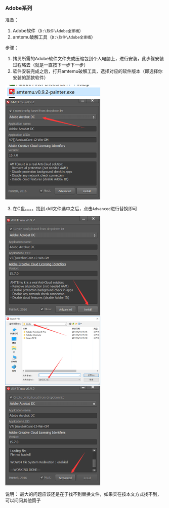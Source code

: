 ### Adobe系列

准备：

1. Adobe软件（`D:\软件\Adobe全家桶`）
2. amtemu破解工具（`D:\软件\Adobe全家桶`）

步骤：

1. 拷贝所需的Adobe软件文件夹或压缩包到个人电脑上，进行安装，此步骤安装过程略去（就是一直按下一步下一步）
2. 软件安装完成之后，打开amtemu破解工具，选择对应的软件版本（即选择你安装的那款软件）

  <img src="../images/电脑软件安装破解/adobe-1.png" width="300px" />

  <img src="../images/电脑软件安装破解/adobe-2.png" width="300px" />

3. 在C盘。。。。找到.ddl文件选中之后，点击`Advanced`进行替换即可

  <img src="../images/电脑软件安装破解/adobe-3.png" width="300px" />
  <img src="../images/电脑软件安装破解/adobe-4.png" width="300px" />
  <img src="../images/电脑软件安装破解/adobe-5.png" width="300px" />

说明：
  最大的问题应该还是在于找不到替换文件，如果实在按本文方式找不到，可以问问其他筒子

<div STYLE="page-break-after: always;"></div>